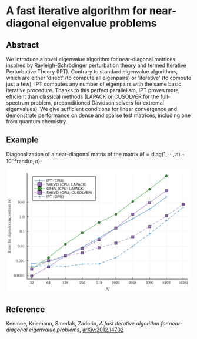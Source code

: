 # A fast iterative algorithm for near-diagonal eigenvalue problems

## Abstract

We introduce a novel eigenvalue algorithm for near-diagonal matrices inspired by Rayleigh-Schrödinger perturbation theory and termed Iterative Perturbative Theory (IPT). Contrary to standard eigenvalue algorithms, which are either 'direct' (to compute all eigenpairs) or 'iterative' (to compute just a few), IPT computes any number of eigenpairs with the same basic iterative procedure. Thanks to this perfect parallelism, IPT proves more efficient than classical methods (LAPACK or CUSOLVER for the full-spectrum problem, preconditioned Davidson solvers for extremal eigenvalues). We give sufficient conditions for linear convergence and demonstrate performance on dense and sparse test matrices, including one from quantum chemistry.

## Example

Diagonalization of a near-diagonal matrix of the matrix $M = \textrm{diag}(1,\cdots, n) + 10^{-2} \textrm{rand}(n, n)$:

![](/papers/SIMAX/resubmission/plots/timings.png)


## Reference
Kenmoe, Kriemann, Smerlak, Zadorin, _A fast iterative algorithm for near-diagonal eigenvalue problems_, [arXiv:2012.14702](https://arxiv.org/abs/2012.14702)